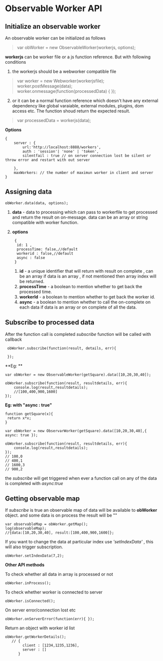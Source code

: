 
Observable Worker API
=====================

Initialize an observable worker
-------------------------------
An observable worker can be initialized as follows
> var obWorker = new ObservableWorker(workerjs, options);

**workerjs** can be worker file or a js function reference. But with following conditions

1. the workerjs should be a webworker compatible file 

  > var worker = new Webworker(workerjsfile);
  > worker.postMessage(data);
  > worker.onmessage(function(processedData) {
       });
    
2. or it can be a normal function reference which doesn't have any external dependency like global varaiable, external modules, plugins, dom access etc. The function shoud return the expected result.
>var processedData = workerjs(data);


**Options** 

    {
        server : {
            url:'http://localhost:8888/workers',
            auth : 'session'| 'none' | 'token',
            silentfail : true // on server connection lost be silent or throw error and restart with out server
        
        },
        maxWorkers: // the number of maximun worker in client and server
    }



Assigning data
------------------

    obWorker.data(data, options);


1.  **data**  - data to processing which can pass to workerfile to get processed and return the result on on-message.
data can be an array or string compatible with worker function.

2. **options** 

        {
         id: 1 ,
         processTime: false,//default
         workerid : false,//default
         async : false
        }
    1.  **id** -  a unique identifier that will return with result on complete , can be an array if data is an array , if not mentioned then array index will be returned.
   2.    **processTime** - a boolean to mention whether to get back the processed time.
   3.    **workerId** - a boolean to mention whether to get back the worker id.
   4.    **async** -  a boolean to mention whether to call the on-complete on each data if data is an array or on complete of all the data.


Subscribe to  processed data
------------------------

After the function call is completed  *subscribe* function will be called with  callback
   

     obWorker.subscribe(function(result, details, err){
        
     });

**Eg: **

    var obWorker = new ObservableWorker(getSquare).data([10,20,30,40]);
    
    obWorker.subscribe(function(result, resultdetails, err){
        console.log(result,resultdetails);
        //[100,400,900,1600]
    });
**Eg: with "async : true"**

    function getSquare(x){
     return x*x;
    }
    
    var obWorker = new ObservarWorker(getSquare).data([10,20,30,40],{ async: true });
    
    obWorker.subscribe(function(result, resultdetails, err){
        console.log(result,resultdetails);
    });
    // 100,0
    // 400,1
    // 1600,3
    // 900,2
the *subscribe* will get triggered when ever a function call on any of the data is completed with *async:true*

Getting observable map
----------------------

If *subscribe* is true an observable map of data will be available to **obWorker** object. and some data is on process the result will be ""



    var observableMap = obWorker.getMap();
    log(observableMap);
    //{data:[10,20,30,40], result:[100,400,900,1600]};

If you want to change the data at particular index use *'setIndexData'* , this will also trigger subscription.

    obWorker.setIndexData(7,2);


**Other API methods**

To check whether all data in array is processed or not

    obWorker.inProcess(); 
    
 To check whether worker is connected to server
 
    obWorker.isConnected(); 
    
On server error/connection lost etc

    obWorker.onServerError(function(err){ }); 
    
Return an object with worker id list

    obWorker.getWorkerDetails(); 
       // {
            client : [1234,1235,1236],
            server : []
          }